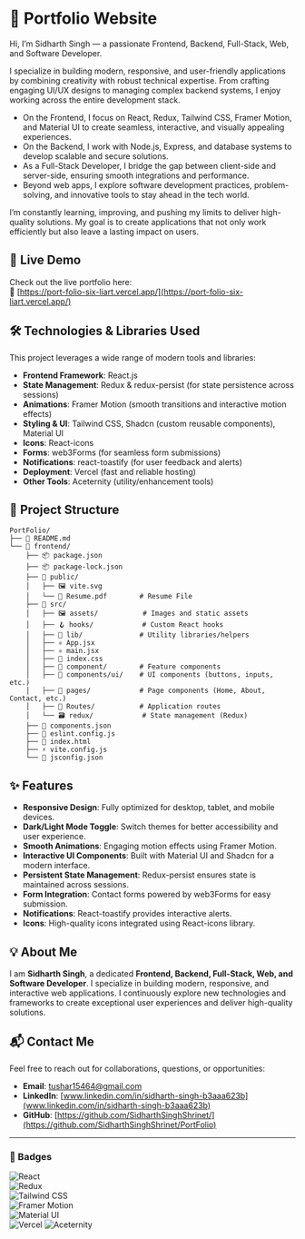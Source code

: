 # 🌟 Portfolio Website

Hi, I’m Sidharth Singh — a passionate Frontend, Backend, Full-Stack, Web, and Software Developer.

I specialize in building modern, responsive, and user-friendly applications by combining creativity with robust technical expertise. From crafting engaging UI/UX designs to managing complex backend systems, I enjoy working across the entire development stack.

- On the Frontend, I focus on React, Redux, Tailwind CSS, Framer Motion, and Material UI to create seamless, interactive, and visually appealing experiences.
- On the Backend, I work with Node.js, Express, and database systems to develop scalable and secure solutions.
- As a Full-Stack Developer, I bridge the gap between client-side and server-side, ensuring smooth integrations and performance.
- Beyond web apps, I explore software development practices, problem-solving, and innovative tools to stay ahead in the tech world.

I’m constantly learning, improving, and pushing my limits to deliver high-quality solutions. My goal is to create applications that not only work efficiently but also leave a lasting impact on users.

## 🚀 Live Demo

Check out the live portfolio here:  
🔗 [https://port-folio-six-liart.vercel.app/](https://port-folio-six-liart.vercel.app/)

## 🛠️ Technologies & Libraries Used

This project leverages a wide range of modern tools and libraries:

- **Frontend Framework**: React.js  
- **State Management**: Redux & redux-persist (for state persistence across sessions)  
- **Animations**: Framer Motion (smooth transitions and interactive motion effects)  
- **Styling & UI**: Tailwind CSS, Shadcn (custom reusable components), Material UI  
- **Icons**: React-icons  
- **Forms**: web3Forms (for seamless form submissions)  
- **Notifications**: react-toastify (for user feedback and alerts)  
- **Deployment**: Vercel (fast and reliable hosting)  
- **Other Tools**: Aceternity (utility/enhancement tools)

## 📁 Project Structure

```
PortFolio/
├── 📄 README.md
└── 📁 frontend/
    ├── 📦 package.json
    ├── 📦 package-lock.json
    ├── 📁 public/
    │   ├── 🖼️ vite.svg
    │   └── 📄 Resume.pdf        # Resume File
    ├── 📁 src/
    │   ├── 🖼️ assets/           # Images and static assets
    │   ├── 🪝 hooks/            # Custom React hooks
    │   ├── 🧩 lib/              # Utility libraries/helpers
    │   ├── ⚛️ App.jsx
    │   ├── ⚛️ main.jsx
    │   ├── 🎨 index.css
    │   ├── 🧩 component/        # Feature components
    │   ├── 🧱 components/ui/    # UI components (buttons, inputs, etc.)
    │   ├── 📄 pages/            # Page components (Home, About, Contact, etc.)
    │   ├── 🔀 Routes/           # Application routes
    │   └── 🗃️ redux/            # State management (Redux)
    ├── 📄 components.json
    ├── 🧹 eslint.config.js
    ├── 📝 index.html
    ├── ⚡ vite.config.js
    └── 🧭 jsconfig.json
```

## ✨ Features

- **Responsive Design**: Fully optimized for desktop, tablet, and mobile devices.  
- **Dark/Light Mode Toggle**: Switch themes for better accessibility and user experience.  
- **Smooth Animations**: Engaging motion effects using Framer Motion.  
- **Interactive UI Components**: Built with Material UI and Shadcn for a modern interface.  
- **Persistent State Management**: Redux-persist ensures state is maintained across sessions.  
- **Form Integration**: Contact forms powered by web3Forms for easy submission.  
- **Notifications**: React-toastify provides interactive alerts.  
- **Icons**: High-quality icons integrated using React-icons library.

## 💡 About Me

I am **Sidharth Singh**, a dedicated **Frontend, Backend, Full-Stack, Web, and Software Developer**. I specialize in building modern, responsive, and interactive web applications. I continuously explore new technologies and frameworks to create exceptional user experiences and deliver high-quality solutions.

## 📬 Contact Me

Feel free to reach out for collaborations, questions, or opportunities:

- **Email**: [tushar15464@gmail.com](mailto:tushar15464@gmail.com)  
- **LinkedIn**: [www.linkedin.com/in/sidharth-singh-b3aaa623b](www.linkedin.com/in/sidharth-singh-b3aaa623b)  
- **GitHub**: [https://github.com/SidharthSinghShrinet/](https://github.com/SidharthSinghShrinet/PortFolio)

---

### 🔖 Badges

![React](https://img.shields.io/badge/React-61DAFB?style=for-the-badge&logo=react&logoColor=black)  
![Redux](https://img.shields.io/badge/Redux-764ABC?style=for-the-badge&logo=redux&logoColor=white)  
![Tailwind CSS](https://img.shields.io/badge/Tailwind%20CSS-38B2AC?style=for-the-badge&logo=tailwind-css&logoColor=white)  
![Framer Motion](https://img.shields.io/badge/Framer%20Motion-0055FF?style=for-the-badge)  
![Material UI](https://img.shields.io/badge/Material%20UI-0081CB?style=for-the-badge&logo=material-ui&logoColor=white)  
![Vercel](https://img.shields.io/badge/Vercel-000000?style=for-the-badge&logo=vercel&logoColor=white)
![Aceternity](https://img.shields.io/badge/Aceternity_UI-00BFFF?style=for-the-badge&logo=aceternity&logoColor=white)
